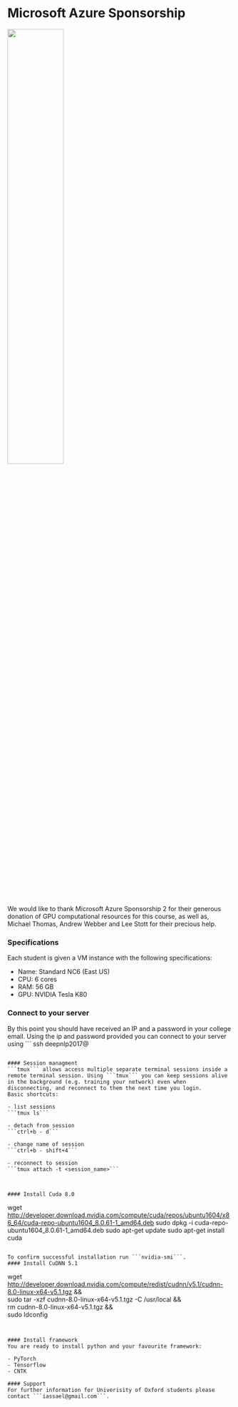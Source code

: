 # Microsoft Azure Sponsorship

<img src="https://raw.githubusercontent.com/oxford-cs-deepnlp-2017/practical-open/master/doc/azure.svg" width="50%" />

We would like to thank Microsoft Azure Sponsorship 2 for their generous donation of GPU computational resources for this course, as well as, Michael Thomas, Andrew Webber and Lee Stott for their precious help.


### Specifications
Each student is given a VM instance with the following specifications:

- Name: Standard NC6 (East US)
- CPU: 6 cores
- RAM: 56 GB
- GPU: NVIDIA Tesla K80


### Connect to your server
By this point you should have received an IP and a password in your college email. Using the ip and password provided you can connect to your server using ```
ssh deepnlp2017@<your server ip>
```

#### Session managment
```tmux``` allows access multiple separate terminal sessions inside a remote terminal session. Using ```tmux``` you can keep sessions alive in the background (e.g. training your network) even when disconnecting, and reconnect to them the next time you login.
Basic shortcuts:

- list sessions
```tmux ls```

- detach from session
```ctrl+b - d```

- change name of session
```ctrl+b - shift+4```

- reconnect to session
```tmux attach -t <session_name>```



#### Install Cuda 8.0
```
wget http://developer.download.nvidia.com/compute/cuda/repos/ubuntu1604/x86_64/cuda-repo-ubuntu1604_8.0.61-1_amd64.deb
sudo dpkg -i cuda-repo-ubuntu1604_8.0.61-1_amd64.deb
sudo apt-get update
sudo apt-get install cuda
```

To confirm successful installation run ```nvidia-smi```.
#### Install CuDNN 5.1

```
wget http://developer.download.nvidia.com/compute/redist/cudnn/v5.1/cudnn-8.0-linux-x64-v5.1.tgz && \
sudo tar -xzf cudnn-8.0-linux-x64-v5.1.tgz -C /usr/local && \
rm cudnn-8.0-linux-x64-v5.1.tgz && \
sudo ldconfig
```


#### Install framework
You are ready to install python and your favourite framework:

- PyTorch
- Tensorflow
- CNTK

#### Support
For further information for Univerisity of Oxford students please contact ```iassael@gmail.com```.
